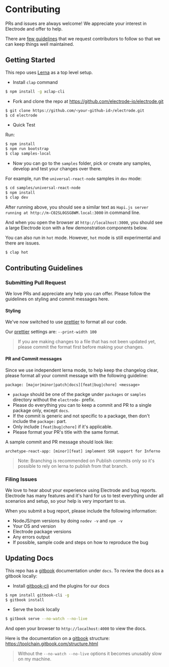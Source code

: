 # Contributing

PRs and issues are always welcome!  We appreciate your interest in Electrode and offer to help.

There are [few guidelines](#contributing-guidelines) that we request contributors to follow so that we can keep things well maintained.

## Getting Started

This repo uses [Lerna] as a top level setup.

-   Install `clap` command

```bash
$ npm install -g xclap-cli
```

-   Fork and clone the repo at <https://github.com/electrode-io/electrode.git>

```bash
$ git clone https://github.com/<your-github-id>/electrode.git
$ cd electrode
```

-   Quick Test

Run:

```bash
$ npm install
$ npm run bootstrap
$ clap samples-local
```

-   Now you can go to the `samples` folder, pick or create any samples, develop and test your changes over there.

For example, run the `universal-react-node` samples in `dev` mode:

```bash
$ cd samples/universal-react-node
$ npm install
$ clap dev
```

After running above, you should see a similar text as `Hapi.js server running at http://m-C02SL0GSG8WM.local:3000` in command line.

And when you open the browser at `http://localhost:3000`, you should see a large Electrode icon with a few demonstration components below.

You can also run in `hot` mode.  However, `hot` mode is still experimental and there are issues.

```bash
$ clap hot
```

## Contributing Guidelines

### Submitting Pull Request

We love PRs and appreciate any help you can offer.  Please follow the guidelines on styling and commit messages here.

#### Styling

We've now switched to use [prettier] to format all our code.  

Our [prettier] settings are: `--print-width 100`

> If you are making changes to a file that has not been updated yet, please commit the format first before making your changes.

#### PR and Commit messages

Since we use independent lerna mode, to help keep the changelog clear, please format all your commit message with the following guideline:

`package: [major|minor|patch|docs][feat|bug|chore] <message>`

-   `package` should be one of the packge under `packages` or `samples` directory without the `electrode-` prefix.
-   Please do everything you can to keep a commit and PR to a single package only, except `docs`.
-   If the commit is generic and not specific to a package, then don't include the `package:` part.
-   Only include `[feat|bug|chore]` if it's applicable.
-   Please format your PR's title with the same format.

A sample commit and PR message should look like:

    archetype-react-app: [minor][feat] implement SSR support for Inferno

> Note: Branching is recommended on Publish commits only so it's possible to rely on lerna to publish from that branch.

### Filing Issues

We love to hear about your experience using Electrode and bug reports.  Electrode has many features and it's hard for us to test everything under all scenarios and setup, so your help is very important to us.

When you submit a bug report, please include the following information:

-   NodeJS/npm versions by doing `nodev -v` and `npm -v`
-   Your OS and version
-   Electrode package versions
-   Any errors output
-   If possible, sample code and steps on how to reproduce the bug

## Updating Docs

This repo has a [gitbook] documentation under `docs`.  To review the docs as a gitbook locally:

-   Install [gitbook-cli] and the plugins for our docs

```bash
$ npm install gitbook-cli -g
$ gitbook install
```

-   Serve the book locally

```bash
$ gitbook serve --no-watch --no-live
```

And open your browser to `http://localhost:4000` to view the docs.

Here is the documentation on a [gitbook] structure: <https://toolchain.gitbook.com/structure.html>

> Without the `--no-watch --no-live` options it becomes unusably slow on my machine.

[gitbook-cli]: https://www.npmjs.com/package/gitbook-cli

[prettier]: https://www.npmjs.com/package/prettier

[lerna]: https://lernajs.io/

[gitbook]: https://www.gitbook.com
